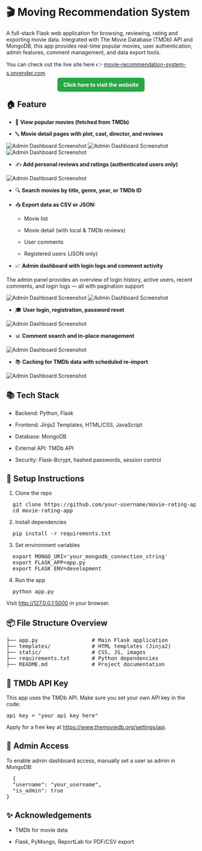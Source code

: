 # 🎬 Moving Recommendation System
  A full-stack Flask web application for browsing, reviewing, rating and exporting movie data. Integrated with The Movie Database (TMDb) API and MongoDB, this app provides real-time popular movies, user authentication, admin features, comment management, and data export tools.
  
You can check out the live site here 👉 [movie-recommendation-system-s.onrender.com](https://movie-recommendation-system-s.onrender.com)
<p align="center">
  <a href="https://movie-recommendation-system-s.onrender.com" target="_blank" style="text-decoration:none;">
    <strong style="background-color:#28a745;color:white;padding:10px 16px;border-radius:6px;">Click here to visit the website</strong>
  </a>
</p>

## 🏠 Feature
- 🎥 **View popular movies (fetched from TMDb)**

- 🔤 **Movie detail pages with plot, cast, director, and reviews**

![Admin Dashboard Screenshot](pics/move_details_1.jpg)
![Admin Dashboard Screenshot](pics/move_details_2.jpg)
![Admin Dashboard Screenshot](pics/move_details_3.jpg)

- ✍️ **Add personal reviews and ratings (authenticated users only)**

![Admin Dashboard Screenshot](pics/add_comment.jpg)

- 🔍 **Search movies by title, genre, year, or TMDb ID**

- 📥 **Export data as CSV or JSON:**
  
  - Movie list

  - Movie detail (with local & TMDb reviews)

  - User comments

  - Registered users (JSON only)

- 📈 **Admin dashboard with login logs and comment activity**

The admin panel provides an overview of login history, active users, recent comments, and login logs — all with pagination support

![Admin Dashboard Screenshot](pics/Admin_dashboard_1.jpg)
![Admin Dashboard Screenshot](pics/Admin_dashboard_2.jpg)

- 🎓 **User login, registration, password reset**

![Admin Dashboard Screenshot](pics/login.jpg)

- 📊 **Comment search and in-place management**

![Admin Dashboard Screenshot](pics/permission_control.jpg)

- 📚 **Caching for TMDb data with scheduled re-import**

![Admin Dashboard Screenshot](pics/import.jpg)
## 📚 Tech Stack
- Backend: Python, Flask

- Frontend: Jinja2 Templates, HTML/CSS, JavaScript

- Database: MongoDB

- External API: TMDb API

- Security: Flask-Bcrypt, hashed passwords, session control
## 🔧 Setup Instructions
1. Clone the repo
<pre>
  git clone https://github.com/your-username/movie-rating-app.git
  cd movie-rating-app 
</pre>
2. Install dependencies
<pre>
  pip install -r requirements.txt
</pre>
3. Set environment variables
<pre>
  export MONGO_URI='your_mongodb_connection_string'
  export FLASK_APP=app.py
  export FLASK_ENV=development
</pre>
4. Run the app
<pre>
  python app.py
</pre>
Visit http://127.0.0.1:5000 in your browser.
## 📦 File Structure Overview
<pre>
├── app.py                 # Main Flask application
├── templates/             # HTML templates (Jinja2)
├── static/                # CSS, JS, images
├── requirements.txt       # Python dependencies
├── README.md              # Project documentation
</pre>
## 🚀 TMDb API Key
This app uses the TMDb API. Make sure you set your own API key in the code:
<pre>api_key = "your_api_key_here"</pre>
Apply for a free key at https://www.themoviedb.org/settings/api.
## 🧱 Admin Access
To enable admin dashboard access, manually set a user as admin in MongoDB:
<pre>
  {
  "username": "your_username",
  "is_admin": true
}
</pre>
## ✨ Acknowledgements
- TMDb for movie data

- Flask, PyMongo, ReportLab for PDF/CSV export
